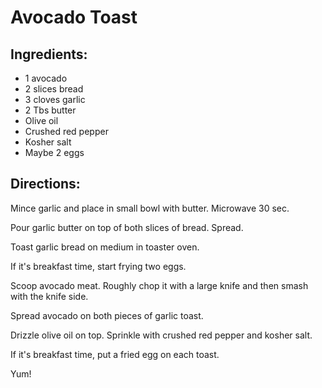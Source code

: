 
# Avocado Toast

## Ingredients:

* 1 avocado
* 2 slices bread
* 3 cloves garlic
* 2 Tbs butter
* Olive oil
* Crushed red pepper
* Kosher salt
* Maybe 2 eggs

## Directions:

Mince garlic and place in small bowl with butter.  Microwave 30 sec.

Pour garlic butter on top of both slices of bread.  Spread.

Toast garlic bread on medium in toaster oven.

If it's breakfast time, start frying two eggs.

Scoop avocado meat.  Roughly chop it with a large knife and then smash with the knife side.

Spread avocado on both pieces of garlic toast.

Drizzle olive oil on top.  Sprinkle with crushed red pepper and kosher salt.

If it's breakfast time, put a fried egg on each toast.

Yum!
